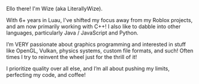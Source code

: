 Ello there! I'm Wize (aka LiterallyWize).

With 6+ years in Luau, I've shifted my focus away from my Roblox projects, and am now primarily working with C++! I also like to dabble into other languages, particularly Java / JavaScript and Python.

I’m VERY passionate about graphics programming and interested in stuff like OpenGL, Vulkan, physics systems, custom file formats, and such!
Often times I try to reinvent the wheel just for the thrill of it!

I prioritize quality over all else, and I’m all about pushing my limits, perfecting my code, and coffee!
